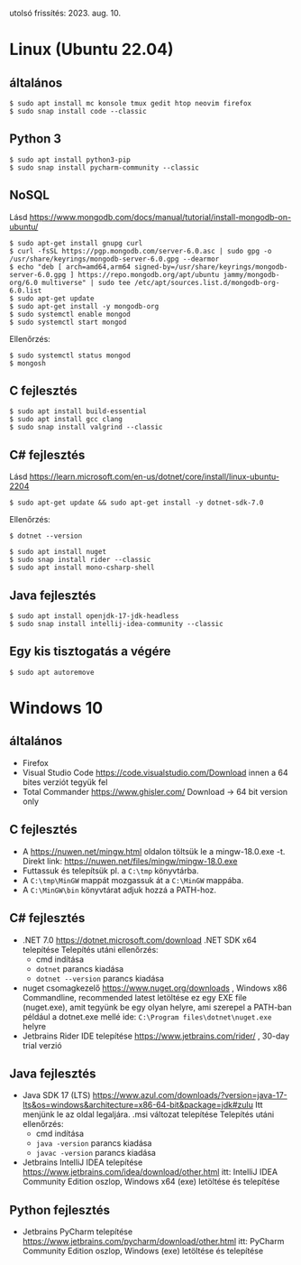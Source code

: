 utolsó frissítés: 2023. aug. 10.

Linux (Ubuntu 22.04)
====================

általános
---------

    $ sudo apt install mc konsole tmux gedit htop neovim firefox
    $ sudo snap install code --classic

Python 3
--------

    $ sudo apt install python3-pip
    $ sudo snap install pycharm-community --classic

NoSQL
-----

Lásd https://www.mongodb.com/docs/manual/tutorial/install-mongodb-on-ubuntu/

    $ sudo apt-get install gnupg curl
    $ curl -fsSL https://pgp.mongodb.com/server-6.0.asc | sudo gpg -o /usr/share/keyrings/mongodb-server-6.0.gpg --dearmor
    $ echo "deb [ arch=amd64,arm64 signed-by=/usr/share/keyrings/mongodb-server-6.0.gpg ] https://repo.mongodb.org/apt/ubuntu jammy/mongodb-org/6.0 multiverse" | sudo tee /etc/apt/sources.list.d/mongodb-org-6.0.list
    $ sudo apt-get update
    $ sudo apt-get install -y mongodb-org
    $ sudo systemctl enable mongod
    $ sudo systemctl start mongod

Ellenőrzés:

    $ sudo systemctl status mongod
    $ mongosh

C fejlesztés
------------

    $ sudo apt install build-essential
    $ sudo apt install gcc clang
    $ sudo snap install valgrind --classic

C# fejlesztés
-------------

Lásd https://learn.microsoft.com/en-us/dotnet/core/install/linux-ubuntu-2204

    $ sudo apt-get update && sudo apt-get install -y dotnet-sdk-7.0

Ellenőrzés:

    $ dotnet --version

    $ sudo apt install nuget
    $ sudo snap install rider --classic
    $ sudo apt install mono-csharp-shell

Java fejlesztés
---------------

    $ sudo apt install openjdk-17-jdk-headless
    $ sudo snap install intellij-idea-community --classic

Egy kis tisztogatás a végére
----------------------------

    $ sudo apt autoremove


Windows 10
==========

általános
---------

* Firefox
* Visual Studio Code
  https://code.visualstudio.com/Download
  innen a 64 bites verziót tegyük fel
* Total Commander
  https://www.ghisler.com/
  Download -> 64 bit version only

C fejlesztés
------------

* A https://nuwen.net/mingw.html oldalon töltsük le a mingw-18.0.exe -t.
  Direkt link: https://nuwen.net/files/mingw/mingw-18.0.exe
* Futtassuk és telepítsük pl. a `C:\tmp` könyvtárba.
* A `C:\tmp\MinGW` mappát mozgassuk át a `C:\MinGW` mappába.
* A `C:\MinGW\bin` könyvtárat adjuk hozzá a PATH-hoz.

C# fejlesztés
-------------

* .NET 7.0
  https://dotnet.microsoft.com/download
  .NET SDK x64 telepítése
  Telepítés utáni ellenőrzés:
  - cmd indítása
  - `dotnet` parancs kiadása
  - `dotnet --version` parancs kiadása
* nuget csomagkezelő
  https://www.nuget.org/downloads , Windows x86 Commandline, recommended latest letöltése
  ez egy EXE file (nuget.exe), amit tegyünk be egy olyan helyre, ami szerepel a PATH-ban
  például a dotnet.exe mellé ide: `C:\Program files\dotnet\nuget.exe` helyre
* Jetbrains Rider IDE telepítése
  https://www.jetbrains.com/rider/ , 30-day trial verzió

Java fejlesztés
---------------

* Java SDK 17 (LTS)
  https://www.azul.com/downloads/?version=java-17-lts&os=windows&architecture=x86-64-bit&package=jdk#zulu
  Itt menjünk le az oldal legaljára.
  .msi változat telepítése
  Telepítés utáni ellenőrzés:
  - cmd indítása
  - `java -version` parancs kiadása
  - `javac -version` parancs kiadása
* Jetbrains IntelliJ IDEA telepítése
  https://www.jetbrains.com/idea/download/other.html
  itt: IntelliJ IDEA Community Edition oszlop, Windows x64 (exe) letöltése és telepítése

Python fejlesztés
-----------------
* Jetbrains PyCharm telepítése
  https://www.jetbrains.com/pycharm/download/other.html
  itt: PyCharm Community Edition oszlop, Windows (exe) letöltése és telepítése
